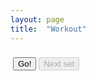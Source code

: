 ```yaml
---
layout: page
title:  "Workout"
---
```

<script type="module" src="{{ base.url | prepend: site.url }}/assets/js/workout.js"></script>

<div id="container">
    <audio id="timerDone">
        <source src="assets/audio/timerDone.mp3" type="audio/mpeg">
        Your browser does not support the audio element.
    </audio>
    <audio id="countdown">
        <source src="assets/audio/countdown.mp3" type="audio/mpeg">
        Your browser does not support the audio element.
    </audio>
    <audio id="start">
        <source src="assets/audio/start.mp3" type="audio/mpeg">
        Your browser does not support the audio element.
    </audio>
    <h3></h3>
    <p></p>
    <span id="timer"></span>
    <span id="sets"></span>
    <img src="" />
    <button id="go">Go!</button>
    <button disabled id="next">Next set</button>
</div>